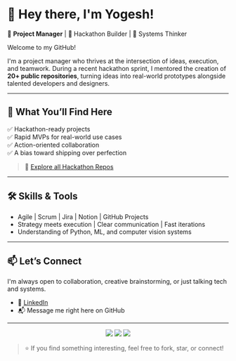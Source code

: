 # 👋 Hey there, I'm Yogesh!

🎯 **Project Manager** | 🚀 Hackathon Builder | 💬 Systems Thinker

Welcome to my GitHub!

I'm a project manager who thrives at the intersection of ideas, execution, and teamwork. During a recent hackathon sprint, I mentored the creation of **20+ public repositories**, turning ideas into real-world prototypes alongside talented developers and designers.

---

## 🚀 What You’ll Find Here

✅ Hackathon-ready projects  
✅ Rapid MVPs for real-world use cases  
✅ Action-oriented collaboration  
✅ A bias toward shipping over perfection

> 📂 [Explore all Hackathon Repos](https://github.com/yogesh-goa?tab=repositories)

---

## 🛠️ Skills & Tools

- Agile | Scrum | Jira | Notion | GitHub Projects  
- Strategy meets execution | Clear communication | Fast iterations  
- Understanding of Python, ML, and computer vision systems

---



## 📫 Let’s Connect

I'm always open to collaboration, creative brainstorming, or just talking tech and systems.

- 💼 [LinkedIn](https://www.linkedin.com/in/yogesh-goa)
- 📬 Message me right here on GitHub

---

<p align="center">
  <img src="https://img.shields.io/badge/Project%20Manager-Agile-blueviolet" />
  <img src="https://img.shields.io/badge/Hackathon-Enthusiast-brightgreen" />
  <img src="https://img.shields.io/badge/Open%20Source-Contributor-orange" />
</p>

> ⭐ If you find something interesting, feel free to fork, star, or connect!

